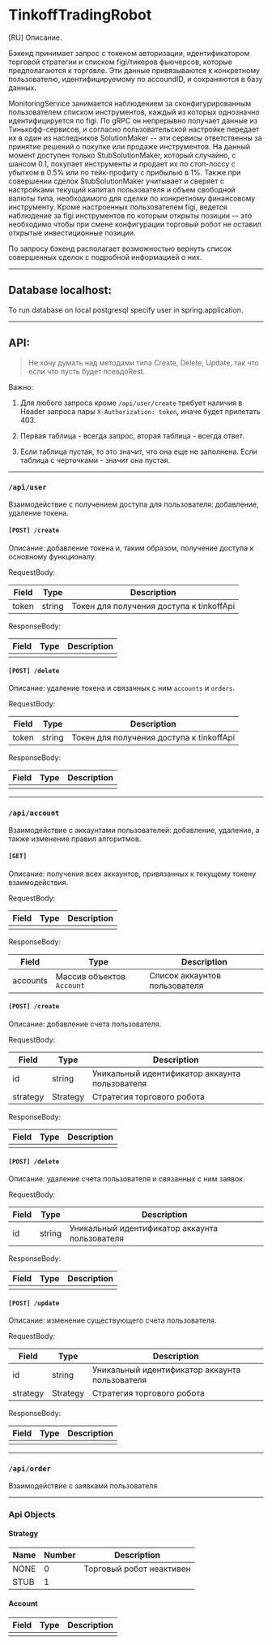 # TinkoffTradingRobot

[RU]
Описание.

Бэкенд принимает запрос с токеном авторизации, идентификатором торговой стратегии и списком figi/тикеров фьючерсов, которые предполагаются к торговле.
Эти данные привязываются к конкретному пользователю, идентифицируемому по accoundID, и сохраняются в базу данных. 

MonitoringService занимается наблюдением за сконфигурированным пользователем списком инструментов, каждый из которых однозначно идентифицируется по figi.
По gRPC он непрерывно получает данные из Тинькофф-сервисов, и согласно пользовательской настройке передает их в один из наследников SolutionMaker -- эти сервисы ответственны за принятие решений о покупке или продаже инструментов. На данный момент доступен только StubSolutionMaker, который случайно, с шансом 0.1, покупает инструменты и продает их по стоп-лоссу с убытком в 0.5% или по тейк-профиту с прибылью в 1%. Также при совершении сделок StubSolutionMaker учитывает и сверяет с настройками текущий капитал пользователя и объем свободной валюты типа, необходимого для сделки по конкретному финансовому инструменту.
Кроме настроенных пользователем figi, ведется наблюдение за figi инструментов по которым открыты позиции -- это необходимо чтобы при смене конфигурации торговый робот не оставил открытые инвестиционные позиции.

По запросу бэкенд располагает возможностью вернуть список совершенных сделок с подробной информацией о них.

---

## Database localhost:

To run database on local postgresql specify user in spring.application.

---

## API:

> Не хочу думать над методами типа Create, Delete, Update, так что если 
> что пусть будет псевдоRest.

Важно: 

1) Для любого запроса кроме `/api/user/create` требует наличия в Header запроса пары `X-Authorization: token`, иначе будет прилетать 403.

2) Первая таблица - всегда запрос, вторая таблица - всегда ответ.

3) Если таблица пустая, то это значит, что она еще не заполнена. Если таблица с черточками - значит она пустая.


---

### `/api/user`

Взаимодействие с получением доступа для пользователя: добавление, удаление токена.


#### `[POST] /create`

Описание: добавление токена и, таким образом, получение доступа к основному функционалу.

RequestBody:

| Field | Type   | Description                              |
|-------|--------|------------------------------------------|
| token | string | Токен для получения доступа к tinkoffApi |

ResponseBody:

| Field | Type | Description |
|-------|------|-------------|
|       |      |             |


#### `[POST] /delete`

Описание:  удаление токена и связанных с ним `accounts` и `orders`.

RequestBody:

| Field | Type   | Description                              |
|-------|--------|------------------------------------------|
| token | string | Токен для получения доступа к tinkoffApi |

ResponseBody:

| Field | Type | Description |
|-------|------|-------------|
|       |      |             |


---

### `/api/account`

Взаимодействие с аккаунтами пользователей: добавление, удаление, а также изменение правил алгоритмов.


#### `[GET]`

Описание: получения всех аккаунтов, привязанных к текущему токену взаимодействия.

RequestBody:

| Field | Type | Description |
|-------|------|-------------|
|       |      |             |

ResponseBody:

| Field    | Type                      | Description                   |
|----------|---------------------------|-------------------------------|
| accounts | Массив объектов `Account` | Список аккаунтов пользователя |


#### `[POST] /create`

Описание: добавление счета пользователя.

RequestBody:

| Field    | Type     | Description                                    |
|----------|----------|------------------------------------------------|
| id       | string   | Уникальный идентификатор аккаунта пользователя |
| strategy | Strategy | Стратегия торгового робота                     |

ResponseBody:

| Field | Type | Description |
|-------|------|-------------|
|       |      |             |


#### `[POST] /delete`

Описание: удаление счета пользователя и связанных с ним заявок.

RequestBody:

| Field | Type   | Description                                    |
|-------|--------|------------------------------------------------|
| id    | string | Уникальный идентификатор аккаунта пользователя |

ResponseBody:

| Field | Type | Description |
|-------|------|-------------|
|       |      |             |


#### `[POST] /update`

Описание: изменение существующего счета пользователя.

RequestBody:

| Field    | Type     | Description                                    |
|----------|----------|------------------------------------------------|
| id       | string   | Уникальный идентификатор аккаунта пользователя |
| strategy | Strategy | Стратегия торгового робота                     |

ResponseBody:

| Field | Type | Description |
|-------|------|-------------|
|       |      |             |


---

### `/api/order` 

Взаимодействие с заявками пользователя


---

### Api Objects

#### Strategy

| Name | Number | Description              |
|------|--------|--------------------------|
| NONE | 0      | Торговый робот неактивен |
| STUB | 1      |                          |


#### Account

| Field | Type | Description |
|-------|------|-------------|
|       |      |             |

